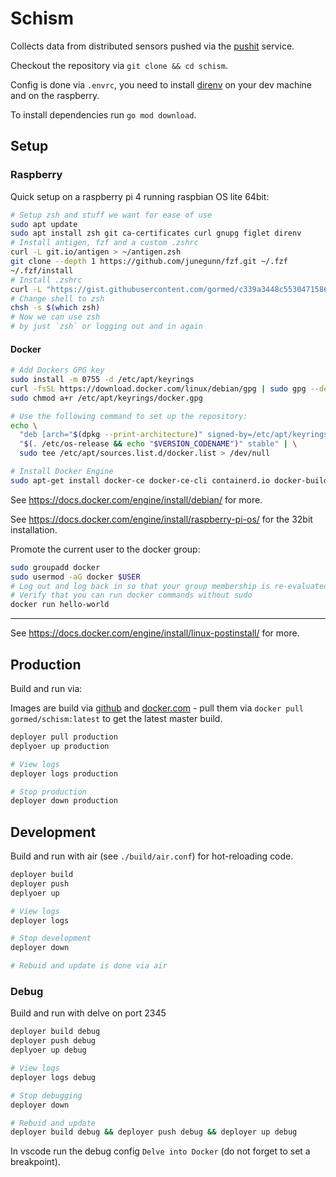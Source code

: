 # Schism

Collects data from distributed sensors pushed via the [pushit](https://gitlab.void-ptr.org/go/pushit) service.

Checkout the repository via `git clone && cd schism`.

Config is done via `.envrc`, you need to install [direnv](https://direnv.net) on your dev machine and on the raspberry.

To install dependencies run `go mod download`.

## Setup

### Raspberry

Quick setup on a raspberry pi 4 running raspbian OS lite 64bit:

```sh
# Setup zsh and stuff we want for ease of use
sudo apt update
sudo apt install zsh git ca-certificates curl gnupg figlet direnv
# Install antigen, fzf and a custom .zshrc
curl -L git.io/antigen > ~/antigen.zsh
git clone --depth 1 https://github.com/junegunn/fzf.git ~/.fzf
~/.fzf/install
# Install .zshrc
curl -L "https://gist.githubusercontent.com/gormed/c339a3448c5530471586bc238d44b106/raw/52a11e3309a4c0d86c1589bbe2de35b9a6513d27/.zshrc" > ~/.zshrc
# Change shell to zsh
chsh -s $(which zsh)
# Now we can use zsh
# by just `zsh` or logging out and in again
```

#### Docker

```sh
# Add Dockers GPG key
sudo install -m 0755 -d /etc/apt/keyrings
curl -fsSL https://download.docker.com/linux/debian/gpg | sudo gpg --dearmor -o /etc/apt/keyrings/docker.gpg
sudo chmod a+r /etc/apt/keyrings/docker.gpg
```

```sh
# Use the following command to set up the repository:
echo \
  "deb [arch="$(dpkg --print-architecture)" signed-by=/etc/apt/keyrings/docker.gpg] https://download.docker.com/linux/debian \
  "$(. /etc/os-release && echo "$VERSION_CODENAME")" stable" | \
  sudo tee /etc/apt/sources.list.d/docker.list > /dev/null
```

```sh
# Install Docker Engine
sudo apt-get install docker-ce docker-ce-cli containerd.io docker-buildx-plugin docker-compose-plugin
```

See <https://docs.docker.com/engine/install/debian/> for more.

See <https://docs.docker.com/engine/install/raspberry-pi-os/> for the 32bit installation.

Promote the current user to the docker group:

```sh
sudo groupadd docker
sudo usermod -aG docker $USER
# Log out and log back in so that your group membership is re-evaluated
# Verify that you can run docker commands without sudo
docker run hello-world
```

---

See <https://docs.docker.com/engine/install/linux-postinstall/> for more.

## Production

Build and run via:

Images are build via [github](https://github.com/gormed/schism) and [docker.com](https://hub.docker.com/r/gormed/schism) - pull them via `docker pull gormed/schism:latest` to get the latest master build.

```sh
deployer pull production
deplyoer up production

# View logs
deployer logs production

# Stop production
deployer down production
```

## Development

Build and run with air (see `./build/air.conf`) for hot-reloading code.

```sh
deployer build
deployer push
deplyoer up

# View logs
deployer logs

# Stop development
deployer down

# Rebuid and update is done via air
```

### Debug

Build and run with delve on port 2345

```sh
deployer build debug
deployer push debug
deplyoer up debug

# View logs
deployer logs debug

# Stop debugging
deployer down

# Rebuid and update
deployer build debug && deployer push debug && deployer up debug
```

In vscode run the debug config `Delve into Docker` (do not forget to set a breakpoint).
